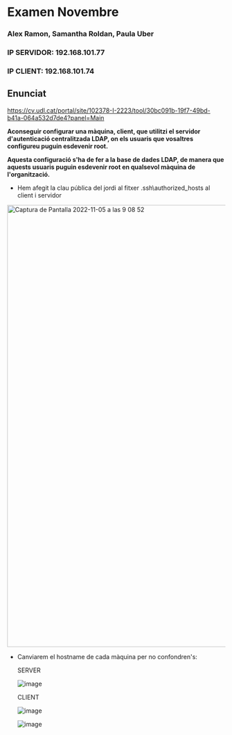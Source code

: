 # Examen Novembre

### Alex Ramon, Samantha Roldan, Paula Uber
### IP SERVIDOR: 192.168.101.77
### IP CLIENT: 192.168.101.74

## Enunciat

https://cv.udl.cat/portal/site/102378-I-2223/tool/30bc091b-19f7-49bd-b41a-064a532d7de4?panel=Main

**Aconseguir configurar una màquina, client, que utilitzi el servidor d'autenticació centralitzada LDAP, on els usuaris que vosaltres configureu puguin esdevenir root.**

**Aquesta configuració s'ha de fer a la base de dades LDAP, de manera que aquests usuaris puguin esdevenir root en qualsevol màquina de l'organització.**

- Hem afegit la clau pública del jordi al fitxer .ssh\authorized_hosts al client i servidor

<img width="1017" alt="Captura de Pantalla 2022-11-05 a las 9 08 52" src="https://user-images.githubusercontent.com/38278207/200110316-4a95b63a-92af-4bc2-97a5-172615b10d21.png">

- Canviarem el hostname de cada màquina per no confondren's:
  
  SERVER
  
  ![image](https://user-images.githubusercontent.com/79162978/200110608-a440bf91-5764-4b81-a534-8ac7f19e9ec2.png)

  CLIENT
  
  ![image](https://user-images.githubusercontent.com/79162978/200110688-c07ca6fe-31f7-499b-81a1-24c41a4ec674.png)
  
  ![image](https://user-images.githubusercontent.com/79162978/200110702-f6390cae-a745-4ce1-b27d-06ccd056e7a6.png)
